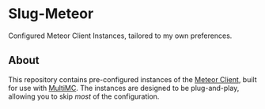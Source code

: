 # Slug-Meteor
Configured Meteor Client Instances, tailored to my own preferences.

## About

This repository contains pre-configured instances of the [Meteor Client](https://meteorclient.com/), built for use with [MultiMC](https://multimc.org/). The instances are designed to be plug-and-play, allowing you to skip *most* of the configuration.
